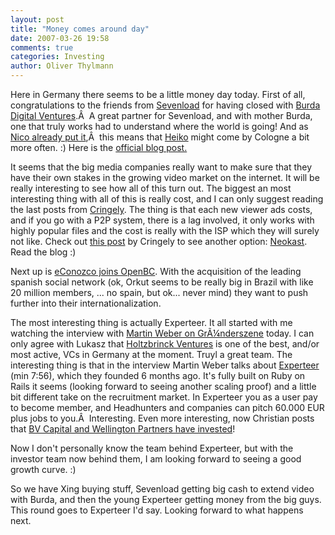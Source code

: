 ```yaml
---
layout: post
title: "Money comes around day"
date: 2007-03-26 19:58
comments: true
categories: Investing
author: Oliver Thylmann
---
```













Here in Germany there seems to be a little money day today. First of all, congratulations to the friends from [Sevenload](http://sevenload.de) for having closed with [Burda Digital Ventures](http://www.burdadigital.de/ventures/strategie.html).Â  A great partner for Sevenload, and with mother Burda, one that truly works had to understand where the world is going! And as [Nico already put it](http://lumma.de/eintrag.php?id=3346),Â  this means that [Heiko](http://hebig.com/) might come by Cologne a bit more often. :) Here is the [official blog post.](http://blog.sevenload.de/2007/03/26/burda-digital-ventures-ist-unser-neuer-starker-partner/)

It seems that the big media companies really want to make sure that they have their own stakes in the growing video market on the internet. It will be really interesting to see how all of this turn out. The biggest an most interesting thing with all of this is really cost, and I can only suggest reading the last posts from [Cringely](http://www.pbs.org/cringely/). The thing is that each new viewer ads costs, and if you go with a P2P system, there is a lag involved, it only works with highly popular files and the cost is really with the ISP which they will surely not like. Check out [this post](http://www.pbs.org/cringely/pulpit/2007/pulpit_20070315_001831.html) by Cringely to see another option: [Neokast](http://neokast.com/). Read the blog :)

Next up is [eConozco joins OpenBC](http://blog.openbc.com/2007/03/econozco_joins_.html). With the acquisition of the leading spanish social network (ok, Orkut seems to be really big in Brazil with like 20 million members, ... no spain, but ok... never mind) they want to push further into their internationalization.

The most interesting thing is actually Experteer. It all started with me watching the interview with [Martin Weber on GrÃ¼nderszene](http://www.gruenderszene.de/?p=101) today. I can only agree with Lukasz that [Holtzbrinck Ventures](http://www.holtzbrinck-ventures.com/index.php?de) is one of the best, and/or most active, VCs in Germany at the moment. Truyl a great team. The interesting thing is that in the interview Martin Weber talks about [Experteer](http://www.experteer.de/) (min 7:56), which they founded 6 months ago. It's fully built on Ruby on Rails it seems (looking forward to seeing another scaling proof) and a little bit different take on the recruitment market. In Experteer you as a user pay to become member, and Headhunters and companies can pitch 60.000 EUR plus jobs to you.Â  Interesting. Even more interesting, now Christian posts that [BV Capital and Wellington Partners have invested](http://blogging.vc/2007/03/bv-capital-leads-investment-in-german-experteerde)!

Now I don't personally know the team behind Experteer, but with the investor team now behind them, I am looking forward to seeing a good growth curve. :)

So we have Xing buying stuff, Sevenload getting big cash to extend video with Burda, and then the young Experteer getting money from the big guys. This round goes to Experteer I'd say. Looking forward to what happens next.


